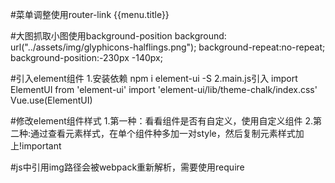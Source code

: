 #菜单调整使用router-link
<router-link :to="menu.url">{{menu.title}}</router-link>

#大图抓取小图使用background-position
background: url("../assets/img/glyphicons-halflings.png");
background-repeat:no-repeat;
background-position:-230px -140px;

#引入element组件
1.安装依赖 npm i element-ui -S
2.main.js引入
	import ElementUI from 'element-ui'
	import 'element-ui/lib/theme-chalk/index.css'
	Vue.use(ElementUI)

#修改element组件样式
1.第一种：看看组件是否有自定义，使用自定义组件
2.第二种:通过查看元素样式，在单个组件种多加一对style，然后复制元素样式加上!important
<style>
.el-collapse-item__content {
    padding-bottom: 0px !important;
}
</style>

#js中引用img路径会被webpack重新解析，需要使用require
<script>
export default{
	name:'about',
	data(){
		return {
            listData:[" Lorem ipsum enimdolor sit amet",
                        " Explicabo deleniti neque aliquid",
                        " Consectetur adipisicing elit",
                        " Lorem ipsum dolor sit amet",
                        " Quo issimos molest quibusdam temporibus"
            ],
            activeName: "",
            members:[
            require("../assets/img/team1.jpg"),
            require("../assets/img/team2.jpg"),
            require("../assets/img/team3.jpg"),
            require("../assets/img/team4.jpg")
            ]
		}
	}
}	
</script>

